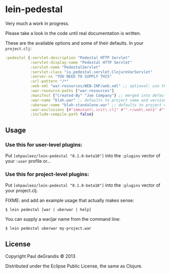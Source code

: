 # lein-pedestal

Very much a work in progress.

Please take a look in the code until real documentation is written.

These are the available options and some of their defaults.  In your `project.clj`:
```clojure
:pedestal {:servlet-description "Pedestal HTTP Servlet"
           :servlet-display-name "Pedestal HTTP Servlet"
           :servlet-name "PedestalServlet"
           :servlet-class "io.pedestal.servlet.ClojureVarServlet"
           :server-ns "YOU NEED TO SUPPLY THIS"
           :url-pattern "/*"
           :web-xml "war-resources/WEB-INF/web.xml" ;; optional: use this instead of generating
           :war-resource-paths ["war-resources"]
           :manifest {"Created-By" "Joe Company"} ;; merged into defaults
           :war-name "blah.war" ;; defaults to project name and version
           :uberwar-name "blah-standalone.war" ;; defaults to project name and version -standalone
           :war-exclusions [#"immutant\.init\.clj" #"^.+/web\.xml$" #"^.+/myapp-.+.conf$" #"^.+/logback-test\.xml$" ] ;; optional: a vector of regex strings
           :include-compile-path false}
```

## Usage

### Use this for user-level plugins:

Put `[ohpauleez/lein-pedestal "0.1.0-beta10"]` into the `:plugins` vector of your
`:user` profile or...

### Use this for project-level plugins:

Put `[ohpauleez/lein-pedestal "0.1.0-beta10"]` into the `:plugins` vector of your project.clj.

FIXME: and add an example usage that actually makes sense:

    $ lein pedestal [war | uberwar | help]

You can supply a war/jar name from the command line:

    $ lein pedestal uberwar my-project.war

## License

Copyright Paul deGrandis © 2013

Distributed under the Eclipse Public License, the same as Clojure.

